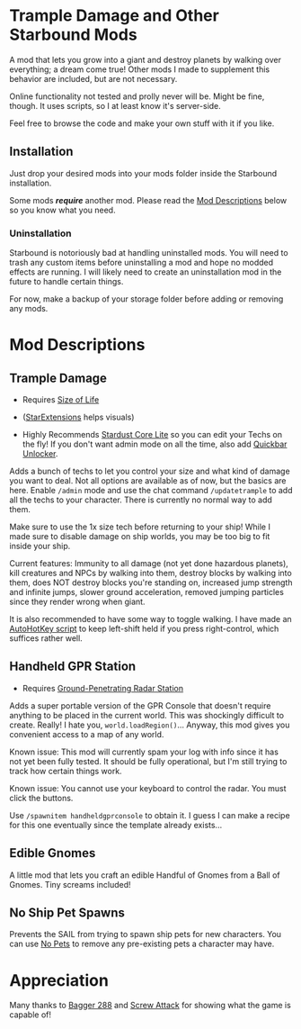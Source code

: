 # Trample Damage and Other Starbound Mods

A mod that lets you grow into a giant and destroy planets by walking over everything; a dream come true! Other mods I made to supplement this behavior are included, but are not necessary.

Online functionality not tested and prolly never will be. Might be fine, though. It uses scripts, so I at least know it's server-side.

Feel free to browse the code and make your own stuff with it if you like.

## Installation

Just drop your desired mods into your mods folder inside the Starbound installation.

Some mods ***require*** another mod. Please read the [Mod Descriptions](https://github.com/Kemui52/SB-TrampleDamage?tab=readme-ov-file#mod-descriptions) below so you know what you need.

### Uninstallation

Starbound is notoriously bad at handling uninstalled mods. You will need to trash any custom items before uninstalling a mod and hope no modded effects are running. I will likely need to create an uninstallation mod in the future to handle certain things.

For now, make a backup of your storage folder before adding or removing any mods.

# Mod Descriptions

## Trample Damage

- Requires [Size of Life](https://steamcommunity.com/sharedfiles/filedetails/?id=3218820111)

- ([StarExtensions](https://github.com/StarExtensions/StarExtensions) helps visuals)

- Highly Recommends [Stardust Core Lite](https://steamcommunity.com/sharedfiles/filedetails/?id=2512589532) so you can edit your Techs on the fly! If you don't want admin mode on all the time, also add [Quickbar Unlocker](https://steamcommunity.com/sharedfiles/filedetails/?id=1089421344).

Adds a bunch of techs to let you control your size and what kind of damage you want to deal. Not all options are available as of now, but the basics are here. Enable ``/admin`` mode and use the chat command ``/updatetrample`` to add all the techs to your character. There is currently no normal way to add them.

Make sure to use the 1x size tech before returning to your ship! While I made sure to disable damage on ship worlds, you may be too big to fit inside your ship.

Current features: Immunity to all damage (not yet done hazardous planets), kill creatures and NPCs by walking into them, destroy blocks by walking into them, does NOT destroy blocks you're standing on, increased jump strength and infinite jumps, slower ground acceleration, removed jumping particles since they render wrong when giant.

It is also recommended to have some way to toggle walking. I have made an [AutoHotKey script](https://github.com/Kemui52/SB-TrampleDamage/blob/main/RControl2HoldShift.ahk) to keep left-shift held if you press right-control, which suffices rather well.

## Handheld GPR Station

- Requires [Ground-Penetrating Radar Station](https://steamcommunity.com/sharedfiles/filedetails/?id=1140386986)   

Adds a super portable version of the GPR Console that doesn't require anything to be placed in the current world. This was shockingly difficult to create. Really! I hate you, ``world.loadRegion()``... Anyway, this mod gives you convenient access to a map of any world.

Known issue: This mod will currently spam your log with info since it has not yet been fully tested. It should be fully operational, but I'm still trying to track how certain things work.

Known issue: You cannot use your keyboard to control the radar. You must click the buttons.

Use ``/spawnitem handheldgprconsole`` to obtain it. I guess I can make a recipe for this one eventually since the template already exists...

## Edible Gnomes

A little mod that lets you craft an edible Handful of Gnomes from a Ball of Gnomes. Tiny screams included!

## No Ship Pet Spawns

Prevents the SAIL from trying to spawn ship pets for new characters. You can use [No Pets](https://steamcommunity.com/sharedfiles/filedetails/?id=733729084) to remove any pre-existing pets a character may have.

# Appreciation

Many thanks to [Bagger 288](https://steamcommunity.com/sharedfiles/filedetails/?id=1391734304) and [Screw Attack](https://steamcommunity.com/sharedfiles/filedetails/?id=750726369) for showing what the game is capable of!
